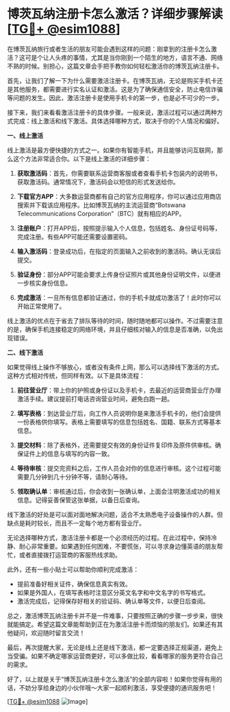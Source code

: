 # 博茨瓦纳注册卡怎么激活？详细步骤解读[[TG💪+ @esim1088](https://t.me/s/esim1088)]

在博茨瓦纳旅行或者生活的朋友可能会遇到这样的问题：刚拿到的注册卡怎么激活？这可是个让人头疼的事情，尤其是当你刚到一个陌生的地方，语言不通、网络不熟的时候。别担心，这篇文章会手把手教你如何轻松激活你的博茨瓦纳注册卡。

首先，让我们了解一下为什么需要激活注册卡。在博茨瓦纳，无论是购买手机卡还是其他服务，都需要进行实名认证和激活。这是为了确保通信安全，防止电信诈骗等问题的发生。因此，激活注册卡是使用手机卡的第一步，也是必不可少的一步。

接下来，我们来看看激活注册卡的具体步骤。一般来说，激活过程可以通过两种方式完成：线上激活和线下激活。具体选择哪种方式，取决于你的个人情况和偏好。

**一、线上激活**

线上激活是最方便快捷的方式之一。如果你有智能手机，并且能够访问互联网，那么这个方法非常适合你。以下是线上激活的详细步骤：

1. **获取激活码**：首先，你需要联系运营商客服或者查看手机卡包装内的说明书，获取激活码。通常情况下，激活码会以短信的形式发送给你。

2. **下载官方APP**：大多数运营商都有自己的官方应用程序，你可以通过应用商店搜索并下载该应用程序。比如博茨瓦纳的主流运营商“Botswana Telecommunications Corporation”（BTC）就有相应的APP。

3. **注册账户**：打开APP后，按照提示输入个人信息，包括姓名、身份证号码等，完成注册。有些APP可能还需要设置密码。

4. **输入激活码**：登录成功后，在指定的页面输入之前收到的激活码。确认无误后提交。

5. **验证身份**：部分APP可能会要求上传身份证照片或其他身份证明文件，以便进一步核实身份信息。

6. **完成激活**：一旦所有信息都验证通过，你的手机卡就成功激活了！此时你可以开始正常使用了。

线上激活的优点在于省去了排队等待的时间，随时随地都可以操作。不过需要注意的是，确保手机连接稳定的网络环境，并且仔细核对输入的信息是否准确，以免出现错误。

**二、线下激活**

如果觉得线上操作不够放心，或者没有条件上网，那么可以选择线下激活的方式。这种方式相对传统，但同样有效。以下是具体流程：

1. **前往营业厅**：带上你的护照或身份证以及手机卡，去最近的运营商营业厅办理激活手续。建议提前打电话咨询营业时间，避免白跑一趟。

2. **填写表格**：到达营业厅后，向工作人员说明你是来激活手机卡的，他们会提供一份表格供你填写。表格上需要填写的信息包括姓名、国籍、联系方式等基本信息。

3. **提交材料**：除了表格外，还需要提交有效的身份证件复印件及原件供审核。确保证件上的信息与填写的内容一致。

4. **等待审核**：提交完资料之后，工作人员会对你的信息进行审核。这个过程可能需要几分钟到几十分钟不等，请耐心等待。

5. **领取确认单**：审核通过后，你会收到一张确认单，上面会注明激活成功的相关信息。记得妥善保管这张单据，以备日后查询。

线下激活的好处是可以面对面地解决问题，适合不太熟悉电子设备操作的人群。但缺点是耗时较长，而且不一定每个地方都有营业厅。

无论选择哪种方式，激活注册卡都是一个必须经历的过程。在此过程中，保持冷静、耐心非常重要。如果遇到任何困难，不要慌张，可以寻求身边懂英语的朋友帮忙，或者直接拨打运营商的客服热线求助。

此外，还有一些小贴士可以帮助你顺利完成激活：

- 提前准备好相关证件，确保信息真实有效。
- 如果是外国人，在填写表格时注意区分英文名字和中文名字的书写格式。
- 激活完成后，记得保存好相关的验证码、确认单等文件，以便日后查阅。

总之，激活博茨瓦纳注册卡并不是一件难事，只要按照正确的步骤一步步来，很快就能搞定。希望这篇文章能帮助到正在为激活注册卡而烦恼的朋友们。如果还有其他疑问，欢迎随时留言交流！

最后，再次提醒大家，无论是线上还是线下激活，都一定要选择正规渠道，避免上当受骗。如果不确定哪家运营商更好，可以多做比较，看看哪家的服务更符合自己的需求。

好了，以上就是关于“博茨瓦纳注册卡怎么激活”的全部内容啦！如果你觉得有用的话，不妨分享给身边的小伙伴哦～大家一起顺利激活，享受便捷的通讯服务吧！

[[TG💪+ @esim1088](https://t.me/s/esim1088) ![Image](https://i.postimg.cc/4NQfJmqS/Snipaste-2025-05-13-00-14-12.png)]